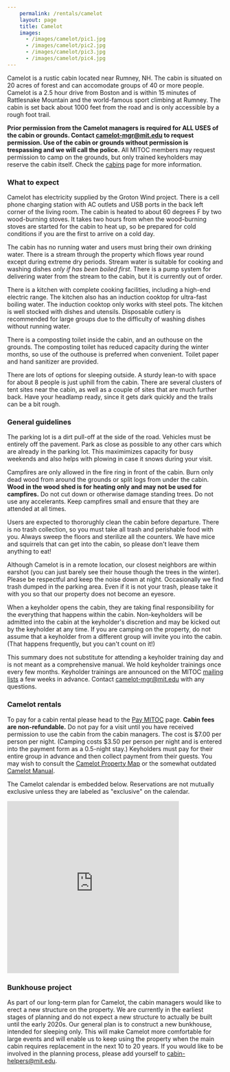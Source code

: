 ```yaml
---
    permalink: /rentals/camelot
    layout: page
    title: Camelot
    images:
      - /images/camelot/pic1.jpg
      - /images/camelot/pic2.jpg
      - /images/camelot/pic3.jpg
      - /images/camelot/pic4.jpg
---
```


Camelot is a rustic cabin located near Rumney, NH. The cabin is situated on 20 acres of forest and can accomodate groups of 40 or more people. Camelot is a 2.5 hour drive from Boston and is within 15 minutes of Rattlesnake Mountain and the world-famous sport climbing at Rumney. The cabin is set back about 1000 feet from the road and is only accessible by a rough foot trail.

**Prior permission from the Camelot managers is required for ALL USES of the cabin or grounds. Contact [camelot-mgr@mit.edu](mailto:camelot-mgr@mit.edu) to request permission. Use of the cabin or grounds without permission is trespassing and we will call the police.** All MITOC members may request permission to camp on the grounds, but only trained keyholders may reserve the cabin itself. Check the [cabins](/cabins) page for more information.

### What to expect

Camelot has electricity supplied by the Groton Wind project. There is a cell phone charging station with AC outlets and USB ports in the back left corner of the living room. The cabin is heated to about 60 degrees F by two wood-burning stoves. It takes two hours from when the wood-burning stoves are started for the cabin to heat up, so be prepared for cold conditions if you are the first to arrive on a cold day.

The cabin has no running water and users must bring their own drinking water. There is a stream through the property which flows year round except during extreme dry periods. Stream water is suitable for cooking and washing dishes _only if has been boiled first_. There is a pump system for delivering water from the stream to the cabin, but it is currently out of order.

There is a kitchen with complete cooking facilities, including a high-end electric range. The kitchen also has an induction cooktop for ultra-fast boiling water. The induction cooktop only works with steel pots. The kitchen is well stocked with dishes and utensils. Disposable cutlery is recommended for large groups due to the difficulty of washing dishes without running water.

There is a composting toilet inside the cabin, and an outhouse on the grounds. The composting toilet has reduced capacity during the winter months, so use of the outhouse is preferred when convenient. Toilet paper and hand sanitizer are provided.

There are lots of options for sleeping outside. A sturdy lean-to with space for about 8 people is just uphill from the cabin. There are several clusters of tent sites near the cabin, as well as a couple of sites that are much further back. Have your headlamp ready, since it gets dark quickly and the trails can be a bit rough.

### General guidelines

The parking lot is a dirt pull-off at the side of the road. Vehicles must be entirely off the pavement. Park as close as possible to any other cars which are already in the parking lot. This maximimizes capacity for busy weekends and also helps with plowing in case it snows during your visit.

Campfires are only allowed in the fire ring in front of the cabin. Burn only dead wood from around the grounds or split logs from under the cabin. **Wood in the wood shed is for heating only and may not be used for campfires.** Do not cut down or otherwise damage standing trees. Do not use any accelerants. Keep campfires small and ensure that they are attended at all times.

Users are expected to thororughly clean the cabin before departure. There is no trash collection, so you must take all trash and perishable food with you. Always sweep the floors and sterilize all the counters. We have mice and squirrels that can get into the cabin, so please don't leave them anything to eat!

Although Camelot is in a remote location, our closest neighbors are within earshot (you can just barely see their house though the trees in the winter). Please be respectful and keep the noise down at night. Occasionally we find trash dumped in the parking area. Even if it is not your trash, please take it with you so that our property does not become an eyesore.

When a keyholder opens the cabin, they are taking final responsibility for the everything that happens within the cabin. Non-keyholders will be admitted into the cabin at the keyholder's discretion and may be kicked out by the keyholder at any time. If you are camping on the property, do not assume that a keyholder from a different group will invite you into the cabin. (That happens frequently, but you can't count on it!)

This summary does not substitute for attending a keyholder training day and is not meant as a comprehensive manual. We hold keyholder trainings once every few months. Keyholder trainings are announced on the MITOC [mailing lists](/mailing-lists) a few weeks in advance. Contact [camelot-mgr@mit.edu](mailto:camelot-mgr@mit.edu) with any questions.

### Camelot rentals

To pay for a cabin rental please head to the [Pay MITOC](/pay) page. **Cabin fees are non-refundable.** Do not pay for a visit until you have received permission to use the cabin from the cabin managers. The cost is $7.00 per person per night. (Camping costs $3.50 per person per night and is entered into the payment form as a 0.5-night stay.) Keyholders must pay for their entire group in advance and then collect payment from their guests. You may wish to consult the [Camelot Property Map](docs/camelot/camelot_map.pdf) or the somewhat outdated [Camelot Manual](docs/camelot/camelot_manual.pdf).

The Camelot calendar is embedded below. Reservations are not mutually exclusive unless they are labeled as "exclusive" on the calendar.

<div class="row">
    <div class="col-md-4">
      <div class="embed-responsive embed-responsive-square">
        <iframe src="https://calendar.google.com/calendar/embed?showTitle=0&amp;showNav=0&amp;showPrint=0&amp;showCalendars=0&amp;mode=AGENDA&amp;height=400&amp;wkst=1&amp;bgcolor=%23FFFFFF&amp;src=hpmvtpt13cgsnjkh0lie228r3g%40group.calendar.google.com&amp;color=%23B1440E&amp;ctz=America%2FNew_York" style="border-width:0" width="400" height="400" frameborder="0" scrolling="no"></iframe>
      </div>
    </div>
</div>

### Bunkhouse project

As part of our long-term plan for Camelot, the cabin managers would like to erect a new structure on the property. We are currently in the earliest stages of planning and do not expect a new structure to actually be built until the early 2020s. Our general plan is to construct a new bunkhouse, intended for sleeping only. This will make Camelot more comfortable for large events and will enable us to keep using the property when the main cabin requires replacement in the next 10 to 20 years. If you would like to be involved in the planning process, please add yourself to [cabin-helpers@mit.edu](http://mailman.mit.edu/mailman/listinfo/cabin-helpers).
